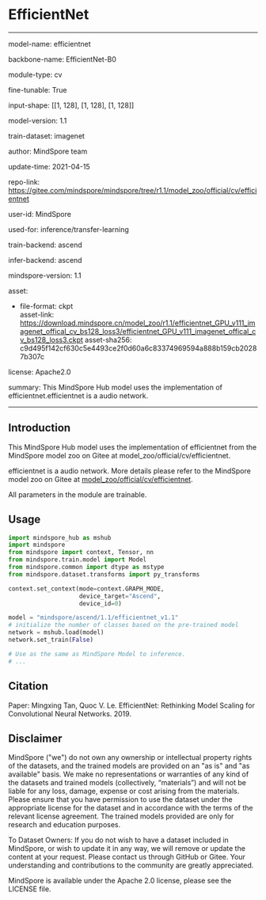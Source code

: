 # EfficientNet

---

model-name: efficientnet

backbone-name: EfficientNet-B0

module-type: cv

fine-tunable: True

input-shape: [[1, 128], [1, 128], [1, 128]]

model-version: 1.1

train-dataset: imagenet

author: MindSpore team

update-time: 2021-04-15

repo-link: <https://gitee.com/mindspore/mindspore/tree/r1.1/model_zoo/official/cv/efficientnet>

user-id: MindSpore

used-for: inference/transfer-learning

train-backend: ascend

infer-backend: ascend

mindspore-version: 1.1

asset:

  -
    file-format: ckpt  
    asset-link: <https://download.mindspore.cn/model_zoo/r1.1/efficientnet_GPU_v111_imagenet_offical_cv_bs128_loss3/efficientnet_GPU_v111_imagenet_offical_cv_bs128_loss3.ckpt>
    asset-sha256: c9d495f142cf630c5e4493ce2f0d60a6c83374969594a888b159cb20287b307c

license: Apache2.0

summary: This MindSpore Hub model uses the implementation of efficientnet.efficientnet is a audio network.

---

## Introduction

This MindSpore Hub model uses the implementation of efficientnet from the MindSpore model zoo on Gitee at model_zoo/official/cv/efficientnet.

efficientnet is a audio network. More details please refer to the MindSpore model zoo on Gitee at [model_zoo/official/cv/efficientnet](https://gitee.com/mindspore/mindspore/blob/r1.1/model_zoo/official/cv/efficientnet/README.md).

All parameters in the module are trainable.

## Usage

```python
import mindspore_hub as mshub
import mindspore
from mindspore import context, Tensor, nn
from mindspore.train.model import Model
from mindspore.common import dtype as mstype
from mindspore.dataset.transforms import py_transforms

context.set_context(mode=context.GRAPH_MODE,
                    device_target="Ascend",
                    device_id=0)

model = "mindspore/ascend/1.1/efficientnet_v1.1"
# initialize the number of classes based on the pre-trained model
network = mshub.load(model)
network.set_train(False)

# Use as the same as MindSpore Model to inference.
# ...
```

## Citation

Paper: Mingxing Tan, Quoc V. Le. EfficientNet: Rethinking Model Scaling for Convolutional Neural Networks. 2019.

## Disclaimer

MindSpore ("we") do not own any ownership or intellectual property rights of the datasets, and the trained models are provided on an "as is" and "as available" basis. We make no representations or warranties of any kind of the datasets and trained models (collectively, “materials”) and will not be liable for any loss, damage, expense or cost arising from the materials. Please ensure that you have permission to use the dataset under the appropriate license for the dataset and in accordance with the terms of the relevant license agreement. The trained models provided are only for research and education purposes.

To Dataset Owners: If you do not wish to have a dataset included in MindSpore, or wish to update it in any way, we will remove or update the content at your request. Please contact us through GitHub or Gitee. Your understanding and contributions to the community are greatly appreciated.

MindSpore is available under the Apache 2.0 license, please see the LICENSE file.